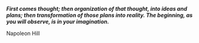 _**First comes thought; then organization of that thought, into ideas and plans; then transformation of those plans into reality. The beginning, as you will observe, is in your imagination.**_

Napoleon Hill